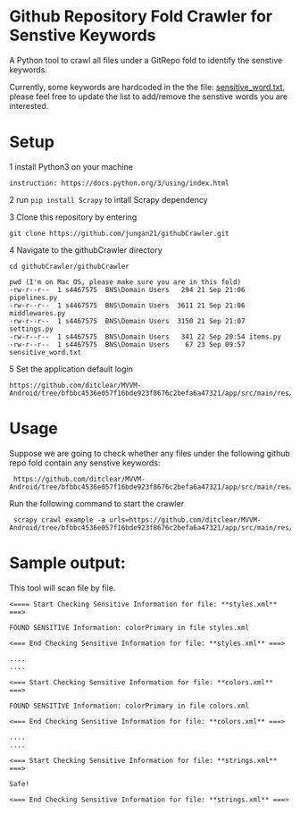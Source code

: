 
# Github Repository Fold Crawler for Senstive Keywords

A Python tool to crawl all files under a GitRepo fold to identify the senstive keywords.

Currently, some keywords are hardcoded in the the file: [sensitive_word.txt](githubCrawler/sensitive_word.txt), please feel free to update the list to add/remove the senstive words you are interested.

# Setup

1 install Python3 on your machine

    instruction: https://docs.python.org/3/using/index.html
    
2 run `pip install Scrapy` to intall Scrapy dependency

3 Clone this repository by entering

    git clone https://github.com/jungan21/githubCrawler.git

4 Navigate to the githubCrawler directory

    cd githubCrawler/githubCrawler
    
    pwd (I'm on Mac OS, please make sure you are in this fold)
    -rw-r--r--  1 s4467575  BNS\Domain Users   294 21 Sep 21:06 pipelines.py
    -rw-r--r--  1 s4467575  BNS\Domain Users  3611 21 Sep 21:06 middlewares.py
    -rw-r--r--  1 s4467575  BNS\Domain Users  3150 21 Sep 21:07 settings.py
    -rw-r--r--  1 s4467575  BNS\Domain Users   341 22 Sep 20:54 items.py
    -rw-r--r--  1 s4467575  BNS\Domain Users    67 23 Sep 09:57 sensitive_word.txt

5 Set the application default login

    https://github.com/ditclear/MVVM-Android/tree/bfbbc4536e057f16bde923f8676c2befa6a47321/app/src/main/res/values

# Usage

Suppose we are going to check whether any files under the following github repo fold contain any senstive keywords: 
      
     https://github.com/ditclear/MVVM-Android/tree/bfbbc4536e057f16bde923f8676c2befa6a47321/app/src/main/res/values

Run the following command to start the crawler

     scrapy crawl example -a urls=https://github.com/ditclear/MVVM-Android/tree/bfbbc4536e057f16bde923f8676c2befa6a47321/app/src/main/res/values


# Sample output:

This tool will scan file by file.

    <==== Start Checking Sensitive Information for file: **styles.xml** ===>

    FOUND SENSITIVE Information: colorPrimary in file styles.xml

    <=== End Checking Sensitive Information for file: **styles.xml** ===>

    ....
    ....

    <=== Start Checking Sensitive Information for file: **colors.xml** ===>

    FOUND SENSITIVE Information: colorPrimary in file colors.xml

    <=== End Checking Sensitive Information for file: **colors.xml** ===>

    ....
    ....
    
    <=== Start Checking Sensitive Information for file: **strings.xml** ===>

    Safe!

    <=== End Checking Sensitive Information for file: **strings.xml** ===>
